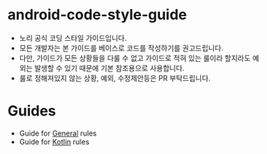 # android-code-style-guide

- 노리 공식 코딩 스타일 가이드입니다.
- 모든 개발자는 본 가이드를 베이스로 코드를 작성하기를 권고드립니다.
- 다만, 가이드가 모든 상황들을 다룰 수 없고 가이드로 적혀 있는 룰이라 할지라도 예외는 발생할 수 있기 때문에 기본 참조용으로 사용합니다.
- 룰로 정해져있지 않는 상황, 예외, 수정제안등은 PR 부탁드립니다.

# Guides

- Guide for [General](https://github.com/taenguree/android-code-style-guide/blob/master/General.md) rules
- Guide for [Kotlin](https://github.com/taenguree/android-code-style-guide/blob/master/Kotlin.md) rules
